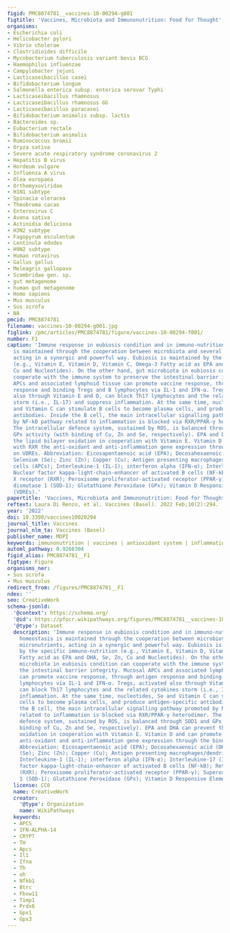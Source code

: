 ```yaml
---
figid: PMC8874781__vaccines-10-00294-g001
figtitle: 'Vaccines, Microbiota and Immunonutrition: Food for Thought'
organisms:
- Escherichia coli
- Helicobacter pylori
- Vibrio cholerae
- Clostridioides difficile
- Mycobacterium tuberculosis variant bovis BCG
- Haemophilus influenzae
- Campylobacter jejuni
- Lacticaseibacillus casei
- Bifidobacterium longum
- Salmonella enterica subsp. enterica serovar Typhi
- Lacticaseibacillus rhamnosus
- Lacticaseibacillus rhamnosus GG
- Lacticaseibacillus paracasei
- Bifidobacterium animalis subsp. lactis
- Bacteroides sp.
- Eubacterium rectale
- Bifidobacterium animalis
- Ruminococcus bromii
- Oryza sativa
- Severe acute respiratory syndrome coronavirus 2
- Hepatitis B virus
- Hordeum vulgare
- Influenza A virus
- Olea europaea
- Orthomyxoviridae
- H1N1 subtype
- Spinacia oleracea
- Theobroma cacao
- Enterovirus C
- Avena sativa
- Actinidia deliciosa
- H3N2 subtype
- Fagopyrum esculentum
- Lentinula edodes
- H9N2 subtype
- Human rotavirus
- Gallus gallus
- Meleagris gallopavo
- Scombridae gen. sp.
- gut metagenome
- human gut metagenome
- Homo sapiens
- Mus musculus
- Sus scrofa
- NA
pmcid: PMC8874781
filename: vaccines-10-00294-g001.jpg
figlink: /pmc/articles/PMC8874781/figure/vaccines-10-00294-f001/
number: F1
caption: 'Immune response in eubiosis condition and in immuno-nutrition. Gut homeostasis
  is maintained through the cooperation between microbiota and several micronutrients,
  acting in a synergic and powerful way. Eubiosis is maintained by the specific immuno-nutrition
  (e.g., Vitamin E, Vitamin D, Vitamin C, Omega-3 Fatty acid as EPA and DHA, Se, Zn,
  Cu and Nucleotides). On the other hand, gut microbiota in eubiosis condition can
  cooperate with the immune system to preserve the intestinal barrier integrity. Mucosal
  APCs and associated lymphoid tissue can promote vaccine response, through antigen
  response and binding Tregs and B lymphocytes via IL-1 and IFN-α. Tregs, activated
  also through Vitamin E and D, can block Th17 lymphocytes and the related cytokines
  storm (i.e., IL-17) and suppress inflammation. At the same time, nucleotides, Se
  and Vitamin C can stimulate B cells to become plasma cells, and produce antigen-specific
  antibodies. Inside the B cell, the main intracellular signalling pathway promoted
  by NF-kB pathway related to inflammation is blocked via RXR/PPAR-γ heterodimer.
  The intracellular defence system, sustained by ROS, is balanced through SOD1 and
  GPx activity (with binding of Cu, Zn and Se, respectively). EPA and DHA can prevent
  the lipid bilayer oxidation in cooperation with Vitamin E. Vitamin D and can promote
  with RXR the anti-oxidant and anti-inflammation gene expression through the binding
  on VDREs. Abbreviation: Eicosapentaenoic acid (EPA); Docosahexaenoic acid (DHA);
  Selenium (Se); Zinc (Zn); Copper (Cu); Antigen presenting macrophages/dendritic
  cells (APCs); Interleukine-1 (IL-1); interferon alpha (IFN-α); Interleukine-17 (IL-17);
  Nuclear factor kappa-light-chain-enhancer of activated B cells (NF-kB); Retinoid
  X receptor (RXR); Peroxisome proliferator-activated receptor (PPAR-γ); Superoxide
  dismutase 1 (SOD-1); Glutathione Peroxidase (GPx); Vitamin D Responsive Elements
  (VDREs).'
papertitle: 'Vaccines, Microbiota and Immunonutrition: Food for Thought.'
reftext: Laura Di Renzo, et al. Vaccines (Basel). 2022 Feb;10(2):294.
year: '2022'
doi: 10.3390/vaccines10020294
journal_title: Vaccines
journal_nlm_ta: Vaccines (Basel)
publisher_name: MDPI
keywords: immunonutrition | vaccines | antioxidant system | inflammation | microbiota
automl_pathway: 0.9268304
figid_alias: PMC8874781__F1
figtype: Figure
organisms_ner:
- Sus scrofa
- Mus musculus
redirect_from: /figures/PMC8874781__F1
ndex: ''
seo: CreativeWork
schema-jsonld:
  '@context': https://schema.org/
  '@id': https://pfocr.wikipathways.org/figures/PMC8874781__vaccines-10-00294-g001.html
  '@type': Dataset
  description: 'Immune response in eubiosis condition and in immuno-nutrition. Gut
    homeostasis is maintained through the cooperation between microbiota and several
    micronutrients, acting in a synergic and powerful way. Eubiosis is maintained
    by the specific immuno-nutrition (e.g., Vitamin E, Vitamin D, Vitamin C, Omega-3
    Fatty acid as EPA and DHA, Se, Zn, Cu and Nucleotides). On the other hand, gut
    microbiota in eubiosis condition can cooperate with the immune system to preserve
    the intestinal barrier integrity. Mucosal APCs and associated lymphoid tissue
    can promote vaccine response, through antigen response and binding Tregs and B
    lymphocytes via IL-1 and IFN-α. Tregs, activated also through Vitamin E and D,
    can block Th17 lymphocytes and the related cytokines storm (i.e., IL-17) and suppress
    inflammation. At the same time, nucleotides, Se and Vitamin C can stimulate B
    cells to become plasma cells, and produce antigen-specific antibodies. Inside
    the B cell, the main intracellular signalling pathway promoted by NF-kB pathway
    related to inflammation is blocked via RXR/PPAR-γ heterodimer. The intracellular
    defence system, sustained by ROS, is balanced through SOD1 and GPx activity (with
    binding of Cu, Zn and Se, respectively). EPA and DHA can prevent the lipid bilayer
    oxidation in cooperation with Vitamin E. Vitamin D and can promote with RXR the
    anti-oxidant and anti-inflammation gene expression through the binding on VDREs.
    Abbreviation: Eicosapentaenoic acid (EPA); Docosahexaenoic acid (DHA); Selenium
    (Se); Zinc (Zn); Copper (Cu); Antigen presenting macrophages/dendritic cells (APCs);
    Interleukine-1 (IL-1); interferon alpha (IFN-α); Interleukine-17 (IL-17); Nuclear
    factor kappa-light-chain-enhancer of activated B cells (NF-kB); Retinoid X receptor
    (RXR); Peroxisome proliferator-activated receptor (PPAR-γ); Superoxide dismutase
    1 (SOD-1); Glutathione Peroxidase (GPx); Vitamin D Responsive Elements (VDREs).'
  license: CC0
  name: CreativeWork
  creator:
    '@type': Organization
    name: WikiPathways
  keywords:
  - APCS
  - IFN-ALPHA-14
  - CRYPT
  - TH
  - Apcs
  - Il1
  - Ifna
  - Th
  - oh
  - Nfkb1
  - Btrc
  - Fbxw11
  - Timp1
  - Prdx6
  - Gpx1
  - Gpx3
---
```

